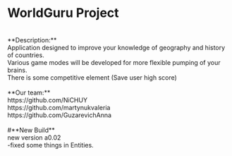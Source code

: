# **WorldGuru Project** <br />
<br />
**Description:** <br />
Application designed to improve your knowledge of geography and history of countries. <br />
Various game modes will be developed for more flexible pumping of your brains. <br />
There is some competitive element (Save user high score) <br />
<br />
**Our team:** <br />
https://github.com/NiCHUY <br />
https://github.com/martynukvaleria <br />
https://github.com/GuzarevichAnna  <br />
<br /> 
#**New Build** <br />
new version a0.02 <br />
-fixed some things in Entities.
